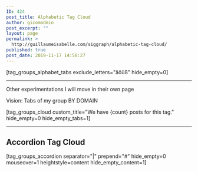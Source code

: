 ```yaml
---
ID: 424
post_title: Alphabetic Tag Cloud
author: gicomadmin
post_excerpt: ""
layout: page
permalink: >
  http://guillaumeisabelle.com/siggraph/alphabetic-tag-cloud/
published: true
post_date: 2019-11-17 14:50:27
---
```

<!-- wp:shortcode --> [tag_groups_alphabet_tabs exclude_letters="äöüß" hide_empty=0] 

<!-- /wp:shortcode -->

<!-- wp:separator -->

<hr class="wp-block-separator" />

<!-- /wp:separator -->

<!-- wp:paragraph -->

Other experimentations I will move in their own page

<!-- /wp:paragraph -->

<!-- wp:paragraph -->

Vision: Tabs of my group BY DOMAIN

<!-- /wp:paragraph -->

<!-- wp:shortcode --> [tag_groups_cloud custom_title="We have {count} posts for this tag." hide_empty=0 hide_empty_tabs=1] 

<!-- /wp:shortcode -->

<!-- wp:separator -->

<hr class="wp-block-separator" />

<!-- /wp:separator -->

<!-- wp:heading -->

## Accordion Tag Cloud

<!-- /wp:heading -->

<!-- wp:shortcode --> [tag_groups_accordion separator="|" prepend="#" hide_empty=0 mouseover=1 heightstyle=content hide_empty_content=1] 

<!-- /wp:shortcode -->

<!-- wp:block {"ref":440} /-->